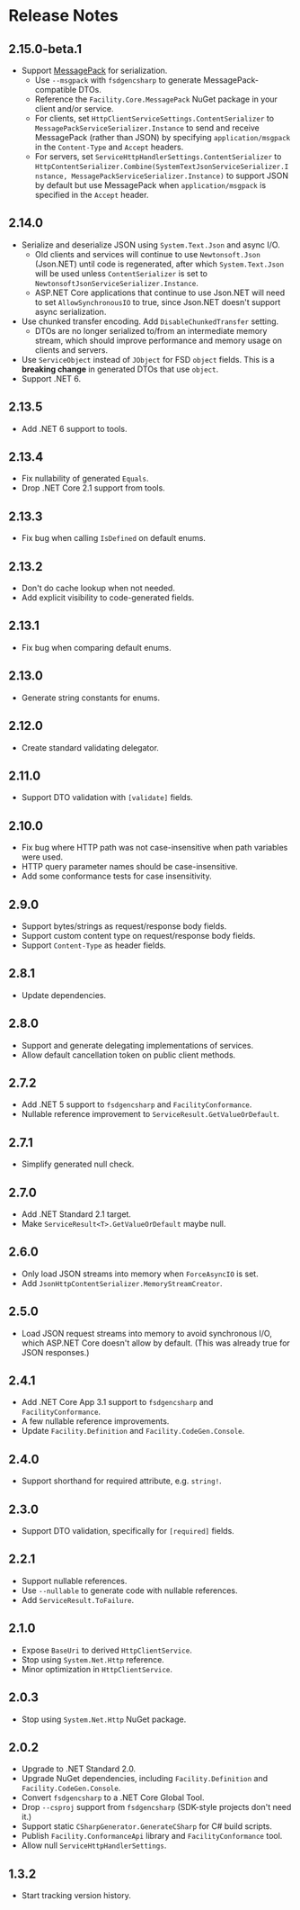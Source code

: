 # Release Notes

## 2.15.0-beta.1

* Support [MessagePack](https://github.com/neuecc/MessagePack-CSharp) for serialization.
  * Use `--msgpack` with `fsdgencsharp` to generate MessagePack-compatible DTOs.
  * Reference the `Facility.Core.MessagePack` NuGet package in your client and/or service.
  * For clients, set `HttpClientServiceSettings.ContentSerializer` to `MessagePackServiceSerializer.Instance` to send and receive MessagePack (rather than JSON) by specifying `application/msgpack` in the `Content-Type` and `Accept` headers.
  * For servers, set `ServiceHttpHandlerSettings.ContentSerializer` to `HttpContentSerializer.Combine(SystemTextJsonServiceSerializer.Instance, MessagePackServiceSerializer.Instance)` to support JSON by default but use MessagePack when `application/msgpack` is specified in the `Accept` header.

## 2.14.0

* Serialize and deserialize JSON using `System.Text.Json` and async I/O.
  * Old clients and services will continue to use `Newtonsoft.Json` (Json.NET) until code is regenerated, after which `System.Text.Json` will be used unless `ContentSerializer` is set to `NewtonsoftJsonServiceSerializer.Instance`.
  * ASP.NET Core applications that continue to use Json.NET will need to set `AllowSynchronousIO` to true, since Json.NET doesn't support async serialization.
* Use chunked transfer encoding. Add `DisableChunkedTransfer` setting.
  * DTOs are no longer serialized to/from an intermediate memory stream, which should improve performance and memory usage on clients and servers.
* Use `ServiceObject` instead of `JObject` for FSD `object` fields. This is a **breaking change** in generated DTOs that use `object`.
* Support .NET 6.

## 2.13.5

* Add .NET 6 support to tools.

## 2.13.4

* Fix nullability of generated `Equals`.
* Drop .NET Core 2.1 support from tools.

## 2.13.3

* Fix bug when calling `IsDefined` on default enums.

## 2.13.2

* Don't do cache lookup when not needed.
* Add explicit visibility to code-generated fields.

## 2.13.1

* Fix bug when comparing default enums.

## 2.13.0

* Generate string constants for enums.

## 2.12.0

* Create standard validating delegator.

## 2.11.0

* Support DTO validation with `[validate]` fields.

## 2.10.0

* Fix bug where HTTP path was not case-insensitive when path variables were used.
* HTTP query parameter names should be case-insensitive.
* Add some conformance tests for case insensitivity.

## 2.9.0

* Support bytes/strings as request/response body fields.
* Support custom content type on request/response body fields.
* Support `Content-Type` as header fields.

## 2.8.1

* Update dependencies.

## 2.8.0

* Support and generate delegating implementations of services.
* Allow default cancellation token on public client methods.

## 2.7.2

* Add .NET 5 support to `fsdgencsharp` and `FacilityConformance`.
* Nullable reference improvement to `ServiceResult.GetValueOrDefault`.

## 2.7.1

* Simplify generated null check.

## 2.7.0

* Add .NET Standard 2.1 target.
* Make `ServiceResult<T>.GetValueOrDefault` maybe null.

## 2.6.0

* Only load JSON streams into memory when `ForceAsyncIO` is set.
* Add `JsonHttpContentSerializer.MemoryStreamCreator`.

## 2.5.0

* Load JSON request streams into memory to avoid synchronous I/O, which ASP.NET Core doesn't allow by default. (This was already true for JSON responses.)

## 2.4.1

* Add .NET Core App 3.1 support to `fsdgencsharp` and `FacilityConformance`.
* A few nullable reference improvements.
* Update `Facility.Definition` and `Facility.CodeGen.Console`.

## 2.4.0

* Support shorthand for required attribute, e.g. `string!`.

## 2.3.0

* Support DTO validation, specifically for `[required]` fields.

## 2.2.1

* Support nullable references.
* Use `--nullable` to generate code with nullable references.
* Add `ServiceResult.ToFailure`.

## 2.1.0

* Expose `BaseUri` to derived `HttpClientService`.
* Stop using `System.Net.Http` reference.
* Minor optimization in `HttpClientService`.

## 2.0.3

* Stop using `System.Net.Http` NuGet package.

## 2.0.2

* Upgrade to .NET Standard 2.0.
* Upgrade NuGet dependencies, including `Facility.Definition` and `Facility.CodeGen.Console`.
* Convert `fsdgencsharp` to a .NET Core Global Tool.
* Drop `--csproj` support from `fsdgencsharp` (SDK-style projects don't need it.)
* Support static `CSharpGenerator.GenerateCSharp` for C# build scripts.
* Publish `Facility.ConformanceApi` library and `FacilityConformance` tool.
* Allow null `ServiceHttpHandlerSettings`.

## 1.3.2

* Start tracking version history.
